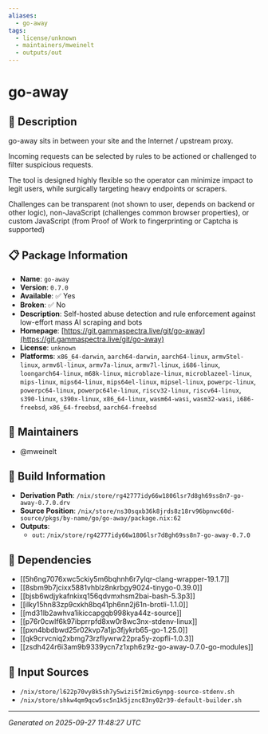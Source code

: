 ```yaml
---
aliases:
  - go-away
tags:
  - license/unknown
  - maintainers/mweinelt
  - outputs/out
---
```


# go-away

## 📝 Description

go-away sits in between your site and the Internet / upstream proxy.

Incoming requests can be selected by rules to be actioned or challenged to filter suspicious requests.

The tool is designed highly flexible so the operator can minimize impact to legit users, while surgically targeting heavy endpoints or scrapers.

Challenges can be transparent (not shown to user, depends on backend or other logic), non-JavaScript (challenges common browser properties), or custom JavaScript (from Proof of Work to fingerprinting or Captcha is supported)


## 📋 Package Information

- **Name**: `go-away`
- **Version**: `0.7.0`
- **Available**: ✅ Yes
- **Broken**: ✅ No
- **Description**: Self-hosted abuse detection and rule enforcement against low-effort mass AI scraping and bots
- **Homepage**: [https://git.gammaspectra.live/git/go-away](https://git.gammaspectra.live/git/go-away)
- **License**: `unknown`
- **Platforms**: `x86_64-darwin`, `aarch64-darwin`, `aarch64-linux`, `armv5tel-linux`, `armv6l-linux`, `armv7a-linux`, `armv7l-linux`, `i686-linux`, `loongarch64-linux`, `m68k-linux`, `microblaze-linux`, `microblazeel-linux`, `mips-linux`, `mips64-linux`, `mips64el-linux`, `mipsel-linux`, `powerpc-linux`, `powerpc64-linux`, `powerpc64le-linux`, `riscv32-linux`, `riscv64-linux`, `s390-linux`, `s390x-linux`, `x86_64-linux`, `wasm64-wasi`, `wasm32-wasi`, `i686-freebsd`, `x86_64-freebsd`, `aarch64-freebsd`
## 👥 Maintainers

- @mweinelt


## 🔧 Build Information

- **Derivation Path**: `/nix/store/rg42777idy66w1806lsr7d8gh69ss8n7-go-away-0.7.0.drv`
- **Source Position**: `/nix/store/ns30sqxb36k8jrds8z18rv96bpnwc60d-source/pkgs/by-name/go/go-away/package.nix:62`
- **Outputs**:
  - `out`:  `/nix/store/rg42777idy66w1806lsr7d8gh69ss8n7-go-away-0.7.0`

## 🔗 Dependencies

- [[5h6ng7076xwc5ckiy5m6bqhnh6r7ylqr-clang-wrapper-19.1.7]]
- [[8sbm9b7jcixx5881vhblz8nkrbgy9024-tinygo-0.39.0]]
- [[bjsb6wdjykafnkixq156qdvmxhsm2bai-bash-5.3p3]]
- [[ilky15hn83zp9cxkh8bq41ph6nn2j61n-brotli-1.1.0]]
- [[md31lb2awhva1ikiccapgqb998kya44z-source]]
- [[p76r0cwlf6k97ibprrpfd8xw0r8wc3nx-stdenv-linux]]
- [[pxn4bbdbwd25r02kvp7a1jp3fjykrb65-go-1.25.0]]
- [[qk9crvcniq2xbmg73rzflywrw22pra5y-zopfli-1.0.3]]
- [[zsdh424r6i3am9b9339ycn7z1xph6z9z-go-away-0.7.0-go-modules]]

## 📁 Input Sources

- `/nix/store/l622p70vy8k5sh7y5wizi5f2mic6ynpg-source-stdenv.sh`
- `/nix/store/shkw4qm9qcw5sc5n1k5jznc83ny02r39-default-builder.sh`

---
*Generated on 2025-09-27 11:48:27 UTC*
